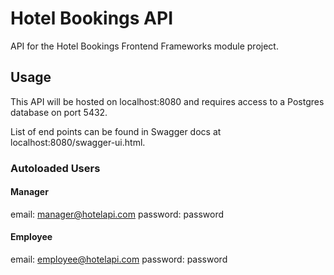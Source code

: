 # Hotel Bookings API
API for the Hotel Bookings Frontend Frameworks module project.

## Usage
This API will be hosted on localhost:8080 and requires access to a Postgres database on port 5432.

List of end points can be found in Swagger docs at localhost:8080/swagger-ui.html.

### Autoloaded Users

#### Manager
email: manager@hotelapi.com
password: password

#### Employee
email: employee@hotelapi.com
password: password